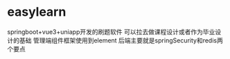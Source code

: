 # easylearn
springboot+vue3+uniapp开发的刷题软件
可以拉去做课程设计或者作为毕业设计的基础
管理端组件框架使用到element
后端主要就是springSecurity和redis两个要点
